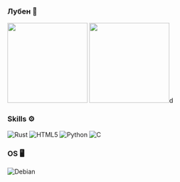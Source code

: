 ### Лубен 🚀 

<div>
  <img height="180em" src="https://awesome-github-stats.azurewebsites.net/user-stats/lyubeno?cardType=level&theme=dark&preferLogin=false"/>
  <img height="180em" src="https://github-readme-stats.vercel.app/api/top-langs/?username=lyubeno&layout=donut&theme=dark"/>d
</div>

### Skills ⚙️
  ![Rust](https://img.shields.io/badge/rust-%23000000.svg?style=for-the-badge&logo=rust&logoColor=white)
  ![HTML5](https://img.shields.io/badge/html5-%23E34F26.svg?style=for-the-badge&logo=html5&logoColor=white)
  ![Python](https://img.shields.io/badge/python-3670A0?style=for-the-badge&logo=python&logoColor=ffdd54)
  ![C](https://img.shields.io/badge/c-%2300599C.svg?style=for-the-badge&logo=c&logoColor=white)
### OS 🖥️
  ![Debian](https://img.shields.io/badge/Debian-D70A53?style=for-the-badge&logo=debian&logoColor=white)
